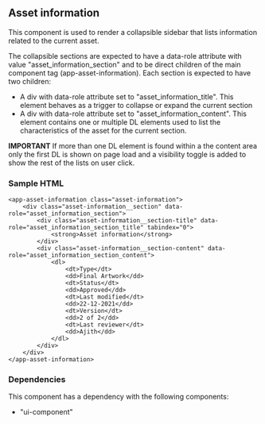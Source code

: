 ## Asset information
This component is used to render a collapsible sidebar that lists information related to the current
asset. 

The collapsible sections are expected to have a data-role attribute with value "asset_information_section" and to be 
direct children of the main component tag (app-asset-information).
Each section is expected to have two children:
- A div with data-role attribute set to "asset_information_title". 
This element behaves as a trigger to collapse or expand the current section
- A div with data-role attribute set to "asset_information_content".
This element contains one or multiple DL elements used to list the characteristics of the asset for the 
current section. 

**IMPORTANT** If more than one DL element is found within a the content area only the first DL is shown on page load
and a visibility toggle is added to show the rest of the lists on user click.

### Sample HTML
```
<app-asset-information class="asset-information">
    <div class="asset-information__section" data-role="asset_information_section">
        <div class="asset-information__section-title" data-role="asset_information_section_title" tabindex="0">
            <strong>Asset information</strong>
        </div>
        <div class="asset-information__section-content" data-role="asset_information_section_content">
            <dl>
                <dt>Type</dt>
                <dd>Final Artwork</dd>
                <dt>Status</dt>
                <dd>Approved</dd>
                <dt>Last modified</dt>
                <dd>22-12-2021</dd>
                <dt>Version</dt>
                <dd>2 of 2</dd>
                <dt>Last reviewer</dt>
                <dd>Ajith</dd>
            </dl>
        </div>
    </div>
</app-asset-information>
```

### Dependencies
This component has a dependency with the following components:

- "ui-component"